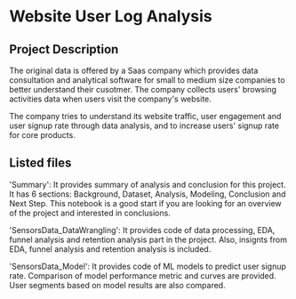 # Website User Log Analysis


## Project Description
The original data is offered by a Saas company which provides data consultation and analytical software for small to medium size companies to better understand their cusotmer. The company collects users' browsing activities data when users visit the company's website.

The company tries to understand its website traffic, user engagement and user signup rate through data analysis, and to increase users' signup rate for core products. 	


## Listed files
'Summary': It provides summary of analysis and conclusion for this project. It has 6 sections: Background, Dataset, Analysis, Modeling, Conclusion and Next Step. This notebook is a good start if you are looking for an overview of the project and interested in conclusions.

'SensorsData_DataWrangling': It provides code of data processing, EDA, funnel analysis and retention analysis part in the project. Also, insignts from EDA, funnel analysis and retention analysis is included. 


'SensorsData_Model': It provides code of ML models to predict user signup rate. Comparison of model performance metric and curves are provided. User segments based on model results are also compared.



